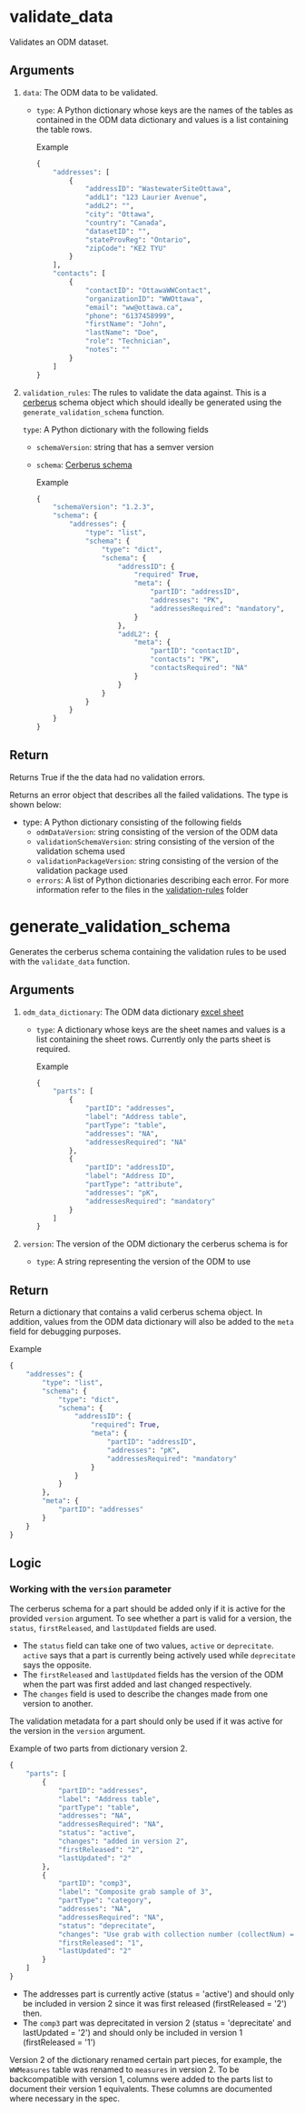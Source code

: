 # validate_data

Validates an ODM dataset.

## Arguments

1. `data`: The ODM data to be validated.

    * `type`: A Python dictionary whose keys are the names of the tables as contained in the ODM data dictionary and values is a list containing the table rows.

        Example

        ```python
        {
            "addresses": [
                {
                    "addressID": "WastewaterSiteOttawa",
                    "addL1": "123 Laurier Avenue",
                    "addL2": "",
                    "city": "Ottawa",
                    "country": "Canada",
                    "datasetID": "",
                    "stateProvReg": "Ontario",
                    "zipCode": "KE2 TYU"
                }
            ],
            "contacts": [
                {
                    "contactID": "OttawaWWContact",
                    "organizationID": "WWOttawa",
                    "email": "ww@ottawa.ca",
                    "phone": "6137458999",
                    "firstName": "John",
                    "lastName": "Doe",
                    "role": "Technician",
                    "notes": ""
                }
            ]
        }
        ```

2. `validation_rules`: The rules to validate the data against. This is a [cerberus](https://docs.python-cerberus.org/en/stable/) schema object which should ideally be generated using the `generate_validation_schema` function.

    `type`: A Python dictionary with the following fields

    * `schemaVersion`: string that has a semver version
    * `schema`: [Cerberus schema](https://docs.python-cerberus.org/en/stable/schemas.html)

        Example

        ```python
        {
            "schemaVersion": "1.2.3",
            "schema": {
                "addresses": {
                    "type": "list",
                    "schema": {
                        "type": "dict",
                        "schema": {
                            "addressID": {
                                "required" True,
                                "meta": {
                                    "partID": "addressID",
                                    "addresses": "PK",
                                    "addressesRequired": "mandatory",
                                }
                            },
                            "addL2": {
                                "meta": {
                                    "partID": "contactID",
                                    "contacts": "PK",
                                    "contactsRequired": "NA"
                                }
                            }
                        }
                    }
                }
            }
        }
        ```

## Return

Returns True if the the data had no validation errors.

Returns an error object that describes all the failed validations. The type is shown below:

* type: A Python dictionary consisting of the following fields
    * `odmDataVersion`: string consisting of the version of the ODM data
    * `validationSchemaVersion`: string consisting of the version of the validation schema used
    * `validationPackageVersion`: string consisting of the version of the validation package used
    * `errors`: A list of Python dictionaries describing each error. For more information refer to the files in the [validation-rules](../validation-rules/) folder

# generate_validation_schema

Generates the cerberus schema containing the validation rules to be used with the `validate_data` function.

## Arguments

1. `odm_data_dictionary`: The ODM data dictionary [excel sheet](https://github.com/Big-Life-Lab/PHES-ODM/tree/V2-first-draft/template)

    * `type`: A dictionary whose keys are the sheet names and values is a list containing the sheet rows. Currently only the parts sheet is required.

        Example

        ```python
        {
            "parts": [
                {
                    "partID": "addresses",
                    "label": "Address table",
                    "partType": "table",
                    "addresses": "NA",
                    "addressesRequired": "NA"
                },
                {
                    "partID": "addressID",
                    "label": "Address ID",
                    "partType": "attribute",
                    "addresses": "pK",
                    "addressesRequired": "mandatory"
                }
            ]
        }
        ```

2. `version`: The version of the ODM dictionary the cerberus schema is for

    * `type`: A string representing the version of the ODM to use

## Return

Return a dictionary that contains a valid cerberus schema object. In addition, values from the ODM data dictionary will also be added to the `meta` field for debugging purposes.

Example

```python
{
    "addresses": {
        "type": "list",
        "schema": {
            "type": "dict",
            "schema": {
                "addressID": {
                    "required": True,
                    "meta": {
                        "partID": "addressID",
                        "addresses": "pK",
                        "addressesRequired": "mandatory"
                    }
                }
            }
        },
        "meta": {
            "partID": "addresses"
        }
    }
}
```

## Logic

### Working with the `version` parameter

The cerberus schema for a part should be added only if it is active for the provided `version` argument. To see whether a part is valid for a version, the `status`, `firstReleased`, and `lastUpdated` fields are used.

* The `status` field can take one of two values, `active` or `deprecitate`. `active` says that a part is currently being actively used while `deprecitate` says the opposite.
* The `firstReleased` and `lastUpdated` fields has the version of the ODM when the part was first added and last changed respectively.
* The `changes` field is used to describe the changes made from one version to another.

The validation metadata for a part should only be used if it was active for the version in the `version` argument.

Example of two parts from dictionary version 2.

```python
{
    "parts": [
        {
            "partID": "addresses",
            "label": "Address table",
            "partType": "table",
            "addresses": "NA",
            "addressesRequired": "NA",
            "status": "active",
            "changes": "added in version 2",
            "firstReleased": "2",
            "lastUpdated": "2"
        },
        {
            "partID": "comp3",
            "label": "Composite grab sample of 3",
            "partType": "category",
            "addresses": "NA",
            "addressesRequired": "NA",
            "status": "deprecitate",
            "changes": "Use grab with collection number (collectNum) = 3",
            "firstReleased": "1",
            "lastUpdated": "2"
        }
    ]
}
```

* The addresses part is currently active (status = 'active') and should only be included in version 2 since it was first released (firstReleased = '2') then.
* The `comp3` part was deprecitated in version 2 (status = 'deprecitate' and lastUpdated = '2') and should only be included in version 1 (firstReleased = '1')

Version 2 of the dictionary renamed certain part pieces, for example, the `WWMeasures` table was renamed to `measures` in version 2. To be backcompatible with version 1, columns were added to the parts list to document their version 1 equivalents. These columns are documented where necessary in the spec.
